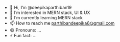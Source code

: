 - 👋 Hi, I’m @deepikaparthiban19
- 👀 I’m interested in MERN stack, UI & UX  
- 🌱 I’m currently learning MERN stack
- 📫 How to reach me parthibandeepika6@gmail.com
- 😄 Pronouns: ...
- ⚡ Fun fact: ...

<!---
deepikaparthiban19/deepikaparthiban19 is a ✨ special ✨ repository because its `README.md` (this file) appears on your GitHub profile.
You can click the Preview link to take a look at your changes.
--->
